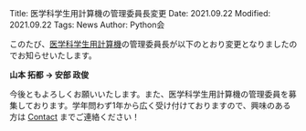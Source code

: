 Title: 医学科学生用計算機の管理委員長変更
Date: 2021.09.22
Modified: 2021.09.22
Tags: News
Author: Python会

このたび、[医学科学生用計算機]({filename}/pages/student_server.md)の管理委員長が以下のとおり変更となりましたのでお知らせいたします。

**山本 拓都 → 安部 政俊**

今後ともよろしくお願いいたします。また、医学科学生用計算機の管理委員を募集しております。学年問わず1年から広く受け付けておりますので、興味のある方は [Contact]({filename}/pages/contact.md) までご連絡ください！
